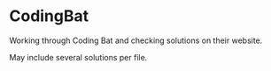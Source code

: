 # CodingBat
Working through Coding Bat and checking solutions on their website. 

May include several solutions per file. 
